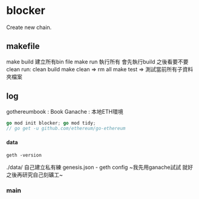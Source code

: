 # blocker
Create new chain.

## makefile

make build 建立所有bin file
make run 執行所有 會先執行build 之後看要不要clean run: clean build 
make clean =>  rm all
make test => 測試當前所有子資料夾檔案

## log 


gothereumbook : Book 
Ganache : 本地ETH環境


```go
go mod init blocker; go mod tidy;
// go get -u github.com/ethereum/go-ethereum
```



#### data 

```geth -version```

./data/ 自己建立私有練
genesis.json - geth config 
~我先用ganache試試 就好 之後再研究自己刻礦工~

### main

